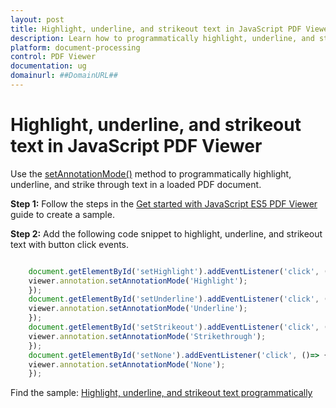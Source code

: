 ```yaml
---
layout: post
title: Highlight, underline, and strikeout text in JavaScript PDF Viewer | Syncfusion
description: Learn how to programmatically highlight, underline, and strikeout text in the Syncfusion JavaScript PDF Viewer using setAnnotationMode.
platform: document-processing
control: PDF Viewer
documentation: ug
domainurl: ##DomainURL##
---
```


# Highlight, underline, and strikeout text in JavaScript PDF Viewer

Use the [setAnnotationMode()](https://ej2.syncfusion.com/documentation/api/pdfviewer/annotation/#setannotationmode) method to programmatically highlight, underline, and strike through text in a loaded PDF document.

**Step 1:** Follow the steps in the [Get started with JavaScript ES5 PDF Viewer](https://help.syncfusion.com/document-processing/pdf/pdf-viewer/javascript-es5/getting-started/) guide to create a sample.

**Step 2:** Add the following code snippet to highlight, underline, and strikeout text with button click events.

```javascript

    document.getElementById('setHighlight').addEventListener('click', ()=> {
    viewer.annotation.setAnnotationMode('Highlight');
    });
    document.getElementById('setUnderline').addEventListener('click', ()=> {
    viewer.annotation.setAnnotationMode('Underline');
    });
    document.getElementById('setStrikeout').addEventListener('click', ()=> {
    viewer.annotation.setAnnotationMode('Strikethrough');
    });
    document.getElementById('setNone').addEventListener('click', ()=> {
    viewer.annotation.setAnnotationMode('None');
    });

```

Find the sample: [Highlight, underline, and strikeout text programmatically](https://stackblitz.com/edit/bf3k6y?devtoolsheight=33&file=index.js)